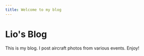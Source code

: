 ```yaml
---
title: Welcome to my blog
---
```


# Lio's Blog

This is my blog. I post aircraft photos from various events. Enjoy!
